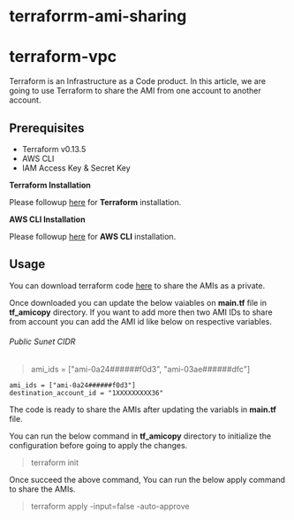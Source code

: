 # terraforrm-ami-sharing

# terraform-vpc

Terraform is an Infrastructure as a Code product. In this article, we are going to use Terraform to share the AMI from one account to another account.

## Prerequisites
- Terraform v0.13.5
- AWS CLI
- IAM Access Key & Secret Key

**Terraform Installation**

Please followup [here](https://github.com/TechyCloud/terraform-installation.git) for **Terraform** installation.

**AWS CLI Installation**

Please followup [here](https://docs.aws.amazon.com/cli/latest/userguide/install-cliv2-linux.html) for **AWS CLI** installation.

## Usage
You can download terraform code [here](https://github.com/TechyCloud/terraform-ami-sharing/archive/main.zip) to share the AMIs as a private.

Once downloaded you can update the below vaiables on **main.tf** file in **tf_amicopy** directory. If you want to add more then two AMI IDs to share from account you can add the AMI id like below on respective variables.

###### Public Sunet CIDR
> ami_ids = ["ami-0a24######f0d3", "ami-03ae######dfc"]

```
ami_ids = ["ami-0a24######f0d3"]
destination_account_id = "1XXXXXXXXX36"
```
The code is ready to share the AMIs after updating the variabls in **main.tf** file. 

You can run the below command in **tf_amicopy** directory to initialize the configuration before going to apply the changes.

> terraform init

Once succeed the above command, You can run the below apply command to share the AMIs.    

> terraform apply -input=false -auto-approve
